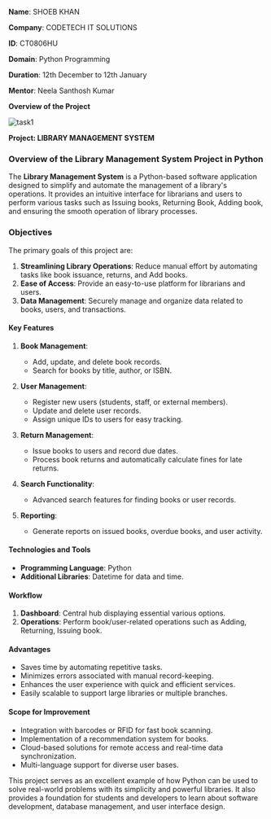 **Name**: SHOEB KHAN

**Company**: CODETECH IT SOLUTIONS

**ID**: CT0806HU

**Domain**: Python Programming

**Duration**: 12th December to 12th January

**Mentor**: Neela Santhosh Kumar

**Overview of the Project**

![task1](https://github.com/user-attachments/assets/69ea15cd-d7af-440f-bc96-49f8263dd54f)

**Project:  LIBRARY MANAGEMENT SYSTEM**

### Overview of the Library Management System Project in Python

The **Library Management System** is a Python-based software application designed to simplify and automate the management of a library's operations. It provides an intuitive interface for librarians and users to perform various tasks such as Issuing books, Returning Book, Adding book, and ensuring the smooth operation of library processes. 

### Objectives

The primary goals of this project are:
1. **Streamlining Library Operations**: Reduce manual effort by automating tasks like book issuance, returns, and Add books.
2. **Ease of Access**: Provide an easy-to-use platform for librarians and users.
3. **Data Management**: Securely manage and organize data related to books, users, and transactions.

#### Key Features

1. **Book Management**:
   - Add, update, and delete book records.
   - Search for books by title, author, or ISBN.

2. **User Management**:
   - Register new users (students, staff, or external members).
   - Update and delete user records.
   - Assign unique IDs to users for easy tracking.

3. **Return Management**:
   - Issue books to users and record due dates.
   - Process book returns and automatically calculate fines for late returns.

4. **Search Functionality**:
   - Advanced search features for finding books or user records.

5. **Reporting**:
   - Generate reports on issued books, overdue books, and user activity.

#### Technologies and Tools

- **Programming Language**: Python
- **Additional Libraries**: Datetime for data and time.

#### Workflow

1. **Dashboard**: Central hub displaying essential various options.
2. **Operations**: Perform book/user-related operations such as Adding, Returning, Issuing book.

#### Advantages

- Saves time by automating repetitive tasks.
- Minimizes errors associated with manual record-keeping.
- Enhances the user experience with quick and efficient services.
- Easily scalable to support large libraries or multiple branches.

#### Scope for Improvement

- Integration with barcodes or RFID for fast book scanning.
- Implementation of a recommendation system for books.
- Cloud-based solutions for remote access and real-time data synchronization.
- Multi-language support for diverse user bases.

This project serves as an excellent example of how Python can be used to solve real-world problems with its simplicity and powerful libraries. It also provides a foundation for students and developers to learn about software development, database management, and user interface design.

